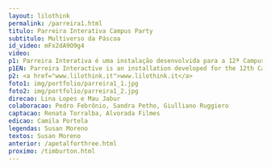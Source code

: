 ```yaml
---
layout: lilothink
permalink: /parreira1.html
titulo: Parreira Interativa Campus Party
subtitulo: Multiverso da Páscoa
id_video: mFx2dA9O9g4
video: 
p1: Parreira Interativa é uma instalação desenvolvida para a 12ª Campus Party a convite da Nestlé. Desenvolvida por Lina Lopes e Mau Jabur, a parreira tem a proposta conceitual de atravessar multiversos. Através de sensores de piso e um sistema mecânico de carretéis e linhas, a parreira responde ao caminhar dos visitantes movendo 180 ovos de Páscoa na forma de onda. A prototipagem e execução da estrutura cinética foi realizada no LILO.ZONE por Mau e Lina, que fizeram diversos estudos de mecanismos até chegar na versão final. Vários desafios estruturais foram percorridos para tangibilizar a estrutura da forma mais simples e funcional possível. Quando faltavam apenas dois dias para a montagem, uma mudança de rumos trouxe um desafio final - vale a pena uma grande mudança em cima da hora para garantir o melhor resultado?
p1EN: Parreira Interactive is an installation developed for the 12th Campus Party at the invitation of Nestlé. Developed by Lina Lopes and Mau Jabur, the grapevine has the conceptual proposal of crossing multiverses. Through floor sensors and a mechanical system of spools and lines, the grapevine responds to the walking of visitors by moving 180 Easter eggs in a waveform. Prototyping and execution of the kinetic structure was performed in LILO.ZONE by Mau and Lina, who made several mechanism studies until reaching the final version. Several structural challenges have been met to make the structure as simple and functional as possible. With only two days left to assemble, a change of direction brought a final challenge - is it worth a big change in time to ensure the best result?
p2: <a href="www.lilothink.it">www.lilothink.it</a>
foto1: img/portfolio/parreira1_1.jpg
foto2: img/portfolio/parreira1_2.jpg
direcao: Lina Lopes e Mau Jabur
colaboracao: Pedro Febrônio, Sandra Petho, Giulliano Ruggiero
captacao: Renata Torralba, Alvorada Filmes
edicao: Camila Portela
legendas: Susan Moreno
textos: Susan Moreno
anterior: /apetalforthree.html
proximo: /timburton.html
---
```

